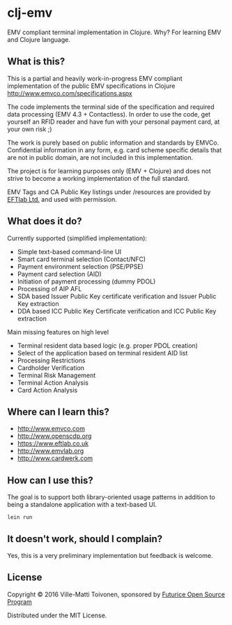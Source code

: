 # clj-emv

EMV compliant terminal implementation in Clojure. Why? For learning EMV and Clojure language.

## What is this?

This is a partial and heavily work-in-progress EMV compliant implementation of the public EMV specifications in Clojure
http://www.emvco.com/specifications.aspx

The code implements the terminal side of the specification and required data processing (EMV 4.3 + Contactless). In order to use the code, get yourself an RFID reader and have fun with your personal payment card, at your own risk ;)

The work is purely based on public information and standards by EMVCo. Confidential information in any form, e.g. card scheme specific details that are not in public domain, are not included in this implementation.

The project is for learning purposes only (EMV + Clojure) and does not strive to become a working implementation of the full standard.

EMV Tags and CA Public Key listings under /resources are provided by [EFTlab Ltd.](https://www.eftlab.com.au) and used with permission.

## What does it do?

Currently supported (simplified implementation):
 * Simple text-based command-line UI
 * Smart card terminal selection (Contact/NFC)
 * Payment environment selection (PSE/PPSE)
 * Payment card selection (AID)
 * Initiation of payment processing (dummy PDOL)
 * Processing of AIP AFL
 * SDA based Issuer Public Key certificate verification and Issuer Public Key extraction
 * DDA based ICC Public Key Certificate verification and ICC Public Key extraction

Main missing features on high level
 * Terminal resident data based logic (e.g. proper PDOL creation)
 * Select of the application based on terminal resident AID list
 * Processing Restrictions
 * Cardholder Verification
 * Terminal Risk Management
 * Terminal Action Analysis
 * Card Action Analysis

## Where can I learn this?

* http://www.emvco.com
* http://www.openscdp.org
* https://www.eftlab.co.uk
* http://www.emvlab.org
* http://www.cardwerk.com

## How can I use this?

The goal is to support both library-oriented usage patterns in addition to being a standalone application with a text-based UI.

```
lein run
```

## It doesn't work, should I complain?

Yes, this is a very preliminary implementation but feedback is welcome.

## License

Copyright © 2016 Ville-Matti Toivonen, sponsored by [Futurice Open Source Program](http://spiceprogram.org/)

Distributed under the MIT License.
